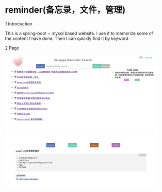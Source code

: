 # reminder(备忘录，文件，管理)
1 Introduction

This is a spring-boot + mysql based website. I use it to memorize some of the content I have done. Then I can quickly find it by keyword.

2 Page

<img width="650" alt="image" src="https://github.com/tangjianback/reminder/blob/main/a.png">


<img width="650" alt="image" src="https://github.com/tangjianback/reminder/blob/main/b.png">
